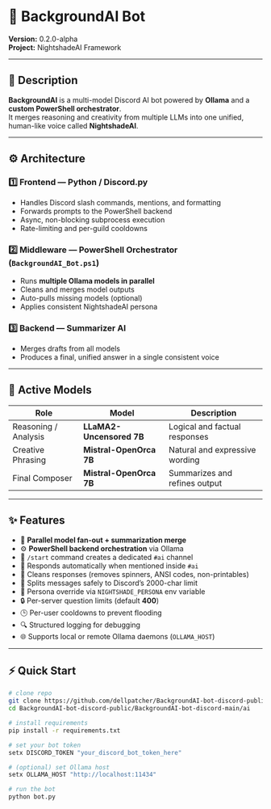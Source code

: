 # 🤖 BackgroundAI Bot  
**Version:** 0.2.0-alpha  
**Project:** NightshadeAI Framework  

---

## 🧩 Description
**BackgroundAI** is a multi-model Discord AI bot powered by **Ollama** and a **custom PowerShell orchestrator**.  
It merges reasoning and creativity from multiple LLMs into one unified, human-like voice called **NightshadeAI**.

---

## ⚙️ Architecture

### 1️⃣ Frontend — Python / Discord.py  
- Handles Discord slash commands, mentions, and formatting  
- Forwards prompts to the PowerShell backend  
- Async, non-blocking subprocess execution  
- Rate-limiting and per-guild cooldowns  

### 2️⃣ Middleware — PowerShell Orchestrator (`BackgroundAI_Bot.ps1`)  
- Runs **multiple Ollama models in parallel**  
- Cleans and merges model outputs  
- Auto-pulls missing models (optional)  
- Applies consistent NightshadeAI persona  

### 3️⃣ Backend — Summarizer AI  
- Merges drafts from all models  
- Produces a final, unified answer in a single consistent voice  

---

## 🧠 Active Models
| Role | Model | Description |
|------|--------|-------------|
| Reasoning / Analysis | **LLaMA2-Uncensored 7B** | Logical and factual responses |
| Creative Phrasing | **Mistral-OpenOrca 7B** | Natural and expressive wording |
| Final Composer | **Mistral-OpenOrca 7B** | Summarizes and refines output |

---

## ✨ Features
- 🧵 **Parallel model fan-out + summarization merge**  
- ⚙️ **PowerShell backend orchestration** via Ollama  
- 💬 `/start` command creates a dedicated `#ai` channel  
- 📢 Responds automatically when mentioned inside `#ai`  
- 🧹 Cleans responses (removes spinners, ANSI codes, non-printables)  
- 📏 Splits messages safely to Discord’s 2000-char limit  
- 🧠 Persona override via `NIGHTSHADE_PERSONA` env variable  
- 🔒 Per-server question limits (default **400**)  
- 🕒 Per-user cooldowns to prevent flooding  
- 🔍 Structured logging for debugging  
- 🌐 Supports local or remote Ollama daemons (`OLLAMA_HOST`)  

---

## ⚡ Quick Start

```bash
# clone repo
git clone https://github.com/dellpatcher/BackgroundAI-bot-discord-public.git
cd BackgroundAI-bot-discord-public/BackgroundAI-bot-discord-main/ai

# install requirements
pip install -r requirements.txt

# set your bot token
setx DISCORD_TOKEN "your_discord_bot_token_here"

# (optional) set Ollama host
setx OLLAMA_HOST "http://localhost:11434"

# run the bot
python bot.py
